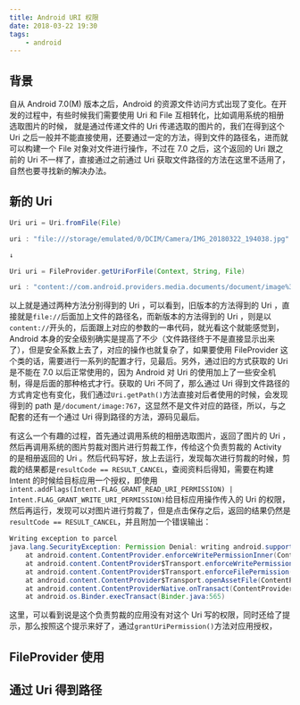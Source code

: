 ```yaml
---
title: Android URI 权限
date: 2018-03-22 19:30
tags:
	- android
---
```


## 背景

自从 Android 7.0(M) 版本之后，Android 的资源文件访问方式出现了变化。在开发的过程中，有些时候我们需要使用 Uri 和 File 互相转化，比如调用系统的相册选取图片的时候， 就是通过传递文件的 Uri 传递选取的图片的，我们在得到这个 Uri 之后一般并不能直接使用，还要通过一定的方法，得到文件的路径名，进而就可以构建一个 File 对象对文件进行操作，不过在 7.0 之后，这个返回的 Uri 跟之前的 Uri 不一样了，直接通过之前通过 Uri 获取文件路径的方法在这里不适用了，自然也要寻找新的解决办法。

## 新的 Uri

```java
Uri uri = Uri.fromFile(File)

uri : "file:///storage/emulated/0/DCIM/Camera/IMG_20180322_194038.jpg"

↓

Uri uri = FileProvider.getUriForFile(Context, String, File)

uri : "content://com.android.providers.media.documents/document/image%3A767"

```

以上就是通过两种方法分别得到的 Uri ，可以看到，旧版本的方法得到的 Uri ，直接就是`file://`后面加上文件的路径名，而新版本的方法得到的 Uri ，则是以`content://`开头的，后面跟上对应的参数的一串代码，就光看这个就能感觉到，Android 本身的安全级别确实是提高了不少（文件路径终于不是直接显示出来了），但是安全系数上去了，对应的操作也就复杂了，如果要使用 FileProvider 这个类的话，需要进行一系列的配置才行，见最后。另外，通过旧的方式获取的 Uri 是不能在 7.0 以后正常使用的，因为 Android 对 Uri 的使用加上了一些安全机制，得是后面的那种格式才行。获取的 Uri 不同了，那么通过 Uri 得到文件路径的方式肯定也有变化，我们通过`Uri.getPath()`方法直接对后者使用的时候，会发现得到的 path 是`/document/image:767`，这显然不是文件对应的路径，所以，与之配套的还有一个通过 Uri 得到路径的方法，源码见最后。

有这么一个有趣的过程，首先通过调用系统的相册选取图片，返回了图片的 Uri ，然后再调用系统的图片剪裁对图片进行剪裁工作，传给这个负责剪裁的 Activity 的是相册返回的 Uri 。然后代码写好，放上去运行，发现每次进行剪裁的时候，剪裁的结果都是`resultCode == RESULT_CANCEL`，查阅资料后得知，需要在构建 Intent 的时候给目标应用一个授权，即使用`intent.addFlags(Intent.FLAG_GRANT_READ_URI_PERMISSION) | Intent.FLAG_GRANT_WRITE_URI_PERMISSION)`给目标应用操作传入的 Uri 的权限，然后再运行，发现可以对图片进行剪裁了，但是点击保存之后，返回的结果仍然是`resultCode == RESULT_CANCEL`，并且附加一个错误输出：

```java
Writing exception to parcel
java.lang.SecurityException: Permission Denial: writing android.support.v4.content.FileProvider uri content://com.wuruoye.demo.fileprovider/external_files/com.wuruoye.demo/image/1521722273255.jpg from pid=19096, uid=10016 requires the provider be exported, or grantUriPermission()
    at android.content.ContentProvider.enforceWritePermissionInner(ContentProvider.java:682)
    at android.content.ContentProvider$Transport.enforceWritePermission(ContentProvider.java:497)
    at android.content.ContentProvider$Transport.enforceFilePermission(ContentProvider.java:469)
    at android.content.ContentProvider$Transport.openAssetFile(ContentProvider.java:384)
    at android.content.ContentProviderNative.onTransact(ContentProviderNative.java:262)
    at android.os.Binder.execTransact(Binder.java:565)
```

这里，可以看到说是这个负责剪裁的应用没有对这个 Uri 写的权限，同时还给了提示，那么按照这个提示来好了，通过`grantUriPermission()`方法对应用授权，

## FileProvider 使用

## 通过 Uri 得到路径